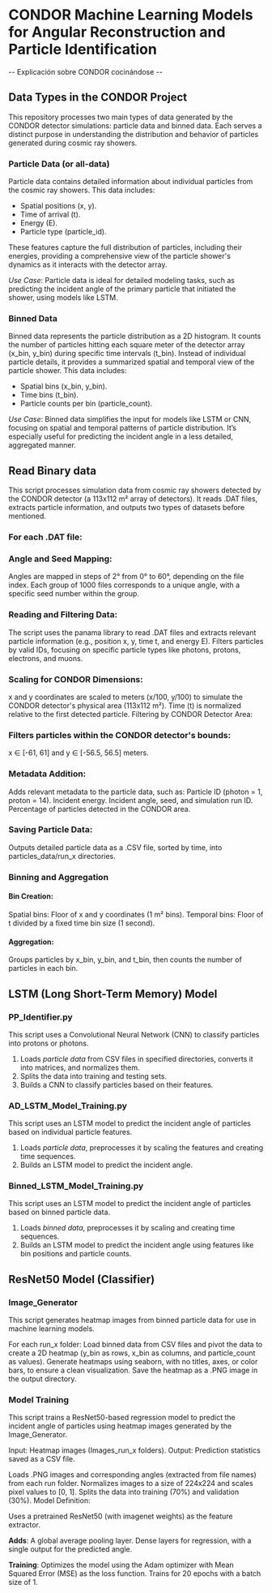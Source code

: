 # CONDOR Machine Learning Models for Angular Reconstruction and Particle Identification

-- Explicación sobre CONDOR cocinándose --

## Data Types in the CONDOR Project
This repository processes two main types of data generated by the CONDOR detector simulations: particle data and binned data. Each serves a distinct purpose in understanding the distribution and behavior of particles generated during cosmic ray showers.

### Particle Data (or all-data)

Particle data contains detailed information about individual particles from the cosmic ray showers. This data includes:

- Spatial positions (x, y).
- Time of arrival (t).
- Energy (E).
- Particle type (particle_id).

These features capture the full distribution of particles, including their energies, providing a comprehensive view of the particle shower's dynamics as it interacts with the detector array.

_Use Case_:
Particle data is ideal for detailed modeling tasks, such as predicting the incident angle of the primary particle that initiated the shower, using models like LSTM.

### Binned Data
Binned data represents the particle distribution as a 2D histogram. It counts the number of particles hitting each square meter of the detector array (x_bin, y_bin) during specific time intervals (t_bin). Instead of individual particle details, it provides a summarized spatial and temporal view of the particle shower. This data includes:

- Spatial bins (x_bin, y_bin).
- Time bins (t_bin).
- Particle counts per bin (particle_count).

_Use Case_:
Binned data simplifies the input for models like LSTM or CNN, focusing on spatial and temporal patterns of particle distribution. It’s especially useful for predicting the incident angle in a less detailed, aggregated manner.

## Read Binary data

This script processes simulation data from cosmic ray showers detected by the CONDOR detector (a 113x112 m² array of detectors). It reads .DAT files, extracts particle information, and outputs two types of datasets before mentioned.

### For each .DAT file:

### Angle and Seed Mapping:

Angles are mapped in steps of 2° from 0° to 60°, depending on the file index.
Each group of 1000 files corresponds to a unique angle, with a specific seed number within the group.

### Reading and Filtering Data:

The script uses the panama library to read .DAT files and extracts relevant particle information (e.g., position x, y, time t, and energy E).
Filters particles by valid IDs, focusing on specific particle types like photons, protons, electrons, and muons.

### Scaling for CONDOR Dimensions:

x and y coordinates are scaled to meters (x/100, y/100) to simulate the CONDOR detector's physical area (113x112 m²).
Time (t) is normalized relative to the first detected particle.
Filtering by CONDOR Detector Area:

### Filters particles within the CONDOR detector's bounds:

x ∈ [-61, 61] and y ∈ [-56.5, 56.5] meters.

### Metadata Addition:

Adds relevant metadata to the particle data, such as:
Particle ID (photon = 1, proton = 14).
Incident energy.
Incident angle, seed, and simulation run ID.
Percentage of particles detected in the CONDOR area.

### Saving Particle Data:

Outputs detailed particle data as a .CSV file, sorted by time, into particles_data/run_x directories.

### Binning and Aggregation

#### Bin Creation:
Spatial bins: Floor of x and y coordinates (1 m² bins).
Temporal bins: Floor of t divided by a fixed time bin size (1 second).

#### Aggregation:
Groups particles by x_bin, y_bin, and t_bin, then counts the number of particles in each bin.

## LSTM (Long Short-Term Memory) Model

### PP_Identifier.py
This script uses a Convolutional Neural Network (CNN) to classify particles into protons or photons.

1. Loads _particle data_ from CSV files in specified directories, converts it into matrices, and normalizes them.
2. Splits the data into training and testing sets.
3. Builds a CNN to classify particles based on their features.

### AD_LSTM_Model_Training.py
This script uses an LSTM model to predict the incident angle of particles based on individual particle features.

1. Loads _particle data_, preprocesses it by scaling the features and creating time sequences.
2. Builds an LSTM model to predict the incident angle.


### Binned_LSTM_Model_Training.py
This script uses an LSTM model to predict the incident angle of particles based on binned particle data.

1. Loads _binned data_, preprocesses it by scaling and creating time sequences.
2. Builds an LSTM model to predict the incident angle using features like bin positions and particle counts.

## ResNet50 Model (Classifier)

### Image_Generator
This script generates heatmap images from binned particle data for use in machine learning models.

For each run_x folder:
Load binned data from CSV files and pivot the data to create a 2D heatmap (y_bin as rows, x_bin as columns, and particle_count as values).
Generate heatmaps using seaborn, with no titles, axes, or color bars, to ensure a clean visualization.
Save the heatmap as a .PNG image in the output directory.

### Model Training
This script trains a ResNet50-based regression model to predict the incident angle of particles using heatmap images generated by the Image_Generator.

Input: Heatmap images (Images_run_x folders).
Output: Prediction statistics saved as a CSV file.

Loads .PNG images and corresponding angles (extracted from file names) from each run folder.
Normalizes images to a size of 224x224 and scales pixel values to [0, 1].
Splits the data into training (70%) and validation (30%).
Model Definition:

Uses a pretrained ResNet50 (with imagenet weights) as the feature extractor.

**Adds**:
A global average pooling layer.
Dense layers for regression, with a single output for the predicted angle.

**Training**:
Optimizes the model using the Adam optimizer with Mean Squared Error (MSE) as the loss function.
Trains for 20 epochs with a batch size of 1.

